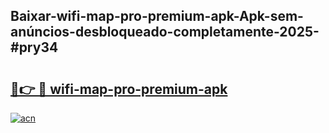 ## Baixar-wifi-map-pro-premium-apk-Apk-sem-anúncios-desbloqueado-completamente-2025-#pry34

# <h2><a href="https://ainizakaria.my?title=wifi-map-pro-premium-apk&ref=22M">🔗👉 🔴 wifi-map-pro-premium-apk</a></h2>

[![acn](https://github.com/user-attachments/assets/0f9c940e-d8b0-45ae-aac7-cd30a18b3e1c)](https://ainizakaria.my?title=wifi-map-pro-premium-apk&ref=22M)

